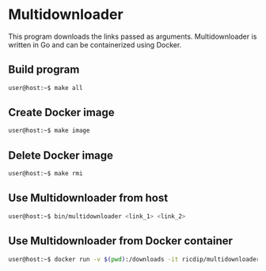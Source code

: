 # Multidownloader

This program downloads the links passed as arguments.
Multidownloader is written in Go and can be containerized using Docker.

## Build program

```bash
user@host:~$ make all
```

## Create Docker image

```bash
user@host:~$ make image
```

## Delete Docker image

```bash
user@host:~$ make rmi
```

## Use Multidownloader from host

```bash
user@host:~$ bin/multidownloader <link_1> <link_2>
```

## Use Multidownloader from Docker container

```bash
user@host:~$ docker run -v $(pwd):/downloads -it ricdip/multidownloader:latest <link_1> <link_2>
```
